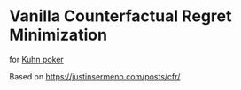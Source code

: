 # Vanilla Counterfactual Regret Minimization

for [Kuhn poker](https://en.wikipedia.org/wiki/Kuhn_poker)


Based on https://justinsermeno.com/posts/cfr/